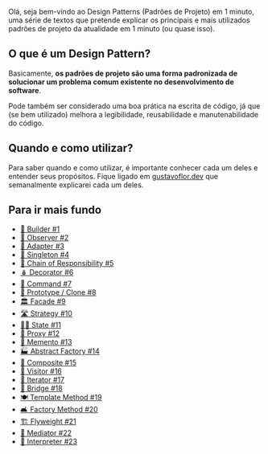 Olá, seja bem-vindo ao Design Patterns (Padrões de Projeto) em 1 minuto, uma série de textos que pretende explicar os principais e mais utilizados padrões de projeto da atualidade em 1 minuto (ou quase isso).

## O que é um Design Pattern?

Basicamente, **os padrões de projeto são uma forma padronizada de solucionar um problema comum existente no desenvolvimento de software**. 

Pode também ser considerado uma boa prática na escrita de código, já que (se bem utilizado) melhora a legibilidade, reusabilidade e manutenabilidade do código. 

## Quando e como utilizar?

Para saber quando e como utilizar, é importante conhecer cada um deles e entender seus propósitos. Fique ligado em [gustavoflor.dev](https://gustavoflor.dev)  que semanalmente explicarei cada um deles.

## Para ir mais fundo

- [👷 Builder #1](./design-patterns-em-1-minuto-builder)
- [👀 Observer #2](./design-patterns-em-1-minuto-observer)
- [🧬 Adapter #3](./design-patterns-em-1-minuto-adapter)
- [🔮 Singleton #4](./design-patterns-em-1-minuto-singleton)
- [🔗 Chain of Responsibility #5](./design-patterns-em-1-minuto-chain-of-responsibility)
- [🪆 Decorator #6](./design-patterns-em-1-minuto-decorator)
- [📮 Command #7](./design-patterns-em-1-minuto-command)
- [🤖 Prototype / Clone #8](./design-patterns-em-1-minuto-prototype)
- [🏛️ Facade #9](./design-patterns-em-1-minuto-facade)
- [🛣️ Strategy #10](./design-patterns-em-1-minuto-strategy)
- [🧑‍🔬 State #11](./design-patterns-em-1-minuto-state)
- [🎩 Proxy #12](./design-patterns-em-1-minuto-proxy)
- [📃 Memento #13](./design-patterns-em-1-minuto-memento)
- [🏭 Abstract Factory #14](./design-patterns-em-1-minuto-abstract-factory)
- [🌳 Composite #15](./design-patterns-em-1-minuto-composite)
- [🚶 Visitor #16](./design-patterns-em-1-minuto-visitor)
- [🔄 Iterator #17](./design-patterns-em-1-minuto-iterator)
- [🌉 Bridge #18](./design-patterns-em-1-minuto-bridge)
- [🍽️ Template Method #19](./design-patterns-em-1-minuto-template-method)
- [🛋️ Factory Method #20](./design-patterns-em-1-minuto-factory-method)
- [🏗️ Flyweight #21](./design-patterns-em-1-minuto-flyweight)
- [🚦 Mediator #22](./design-patterns-em-1-minuto-mediator)
- [🤹 Interpreter #23](./design-patterns-em-1-minuto-interpreter)
